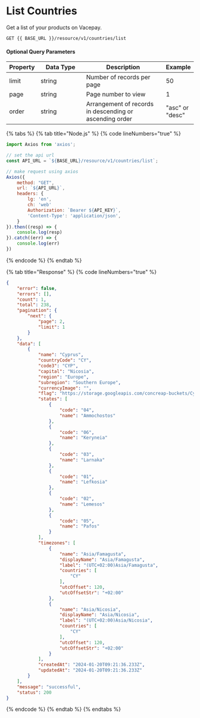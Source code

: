 # List Countries

Get a list of your products on Vacepay.&#x20;

```
GET {{ BASE_URL }}/resource/v1/countries/list
```

#### Optional Query Parameters

<table><thead><tr><th>Property</th><th width="158">Data Type</th><th width="279">Description</th><th>Example</th></tr></thead><tbody><tr><td>limit</td><td>string</td><td>Number of records per page</td><td>50</td></tr><tr><td>page</td><td>string</td><td>Page number to view</td><td>1</td></tr><tr><td>order</td><td>string</td><td>Arrangement of records in descending or ascending order</td><td>"asc" or "desc"</td></tr></tbody></table>

{% tabs %}
{% tab title="Node.js" %}
{% code lineNumbers="true" %}
```javascript
import Axios from 'axios';

// set the api url
const API_URL = `${BASE_URL}/resource/v1/countries/list`;

// make request using axios
Axios({
    method: "GET",
    url: `${API_URL}`,
    headers: {
        lg: 'en',
        ch: 'web'
        Authorization: `Bearer ${API_KEY}`,
        'Content-Type': 'application/json',
    }
}).then((resp) => {
    console.log(resp)
}).catch((err) => {
    console.log(err)
})
```
{% endcode %}
{% endtab %}

{% tab title="Response" %}
{% code lineNumbers="true" %}
```json
{
    "error": false,
    "errors": [],
    "count": 1,
    "total": 238,
    "pagination": {
        "next": {
            "page": 2,
            "limit": 1
        }
    },
    "data": [
        {
            "name": "Cyprus",
            "countryCode": "CY",
            "code3": "CYP",
            "capital": "Nicosia",
            "region": "Europe",
            "subregion": "Southern Europe",
            "currencyImage": "",
            "flag": "https://storage.googleapis.com/concreap-buckets/Cyprus_flag",
            "states": [
                {
                    "code": "04",
                    "name": "Ammochostos"
                },
                {
                    "code": "06",
                    "name": "Keryneia"
                },
                {
                    "code": "03",
                    "name": "Larnaka"
                },
                {
                    "code": "01",
                    "name": "Lefkosia"
                },
                {
                    "code": "02",
                    "name": "Lemesos"
                },
                {
                    "code": "05",
                    "name": "Pafos"
                }
            ],
            "timezones": [
                {
                    "name": "Asia/Famagusta",
                    "displayName": "Asia/Famagusta",
                    "label": "(UTC+02:00)Asia/Famagusta",
                    "countries": [
                        "CY"
                    ],
                    "utcOffset": 120,
                    "utcOffsetStr": "+02:00"
                },
                {
                    "name": "Asia/Nicosia",
                    "displayName": "Asia/Nicosia",
                    "label": "(UTC+02:00)Asia/Nicosia",
                    "countries": [
                        "CY"
                    ],
                    "utcOffset": 120,
                    "utcOffsetStr": "+02:00"
                }
            ],
            "createdAt": "2024-01-20T09:21:36.233Z",
            "updatedAt": "2024-01-20T09:21:36.233Z"
        }
    ],
    "message": "successful",
    "status": 200
}
```
{% endcode %}
{% endtab %}
{% endtabs %}
